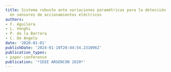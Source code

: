 ```yaml
---
title: Sistema robusto ante variaciones paramétricas para la detección de  fallas
  en sensores de accionamientos eléctricos
authors:
- F. Aguilera
- L. Venghi
- P. de la Barrera
- C. De Angelo
date: '2020-01-01'
publishDate: '2024-01-10T20:44:54.231096Z'
publication_types:
- paper-conference
publication: '*IEEE ARGENCON 2020*'
---
```

